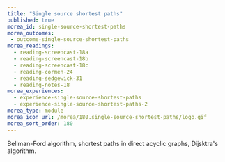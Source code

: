 ```yaml
---
title: "Single source shortest paths"
published: true
morea_id: single-source-shortest-paths
morea_outcomes:
 - outcome-single-source-shortest-paths
morea_readings:
  - reading-screencast-18a
  - reading-screencast-18b
  - reading-screencast-18c
  - reading-cormen-24
  - reading-sedgewick-31
  - reading-notes-18
morea_experiences:
  - experience-single-source-shortest-paths
  - experience-single-source-shortest-paths-2
morea_type: module
morea_icon_url: /morea/180.single-source-shortest-paths/logo.gif
morea_sort_order: 180
---
```


Bellman-Ford algorithm, shortest paths in direct acyclic graphs, Dijsktra's algorithm.